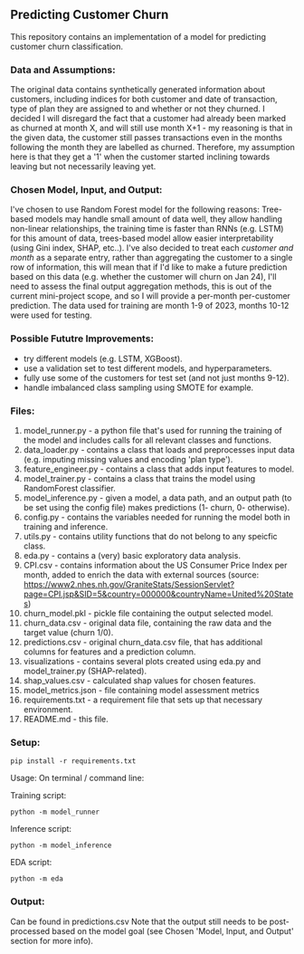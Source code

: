 ## Predicting Customer Churn

This repository contains an implementation of a model for predicting customer churn classification.

### Data and Assumptions:
The original data contains synthetically generated information about customers, including indices for both customer and date of transaction, type of plan they are assigned to and whether or not they churned.
I decided I will disregard the fact that a customer had already been marked as churned at month X, and will still use month X+1 - my reasoning is that in the given data, the customer still passes transactions even in the months following the month they are labelled as churned. Therefore, my assumption here is that they get a '1' when the customer started inclining towards leaving but not necessarily leaving yet.

### Chosen Model, Input, and Output:
I've chosen to use Random Forest model for the following reasons:
Tree-based models may handle small amount of data well, they allow handling non-linear relationships,
the training time is faster than RNNs (e.g. LSTM) for this amount of data, trees-based model allow easier interpretability (using Gini index, SHAP, etc..).
I've also decided to treat each *customer and month* as a separate entry, rather than aggregating the customer to a single row of information, this will mean that if I'd like to make a future prediction based on this data (e.g. whether the customer will churn on Jan 24), I'll need to assess the final output aggregation methods, this is out of the current mini-project scope, and so I will provide a per-month per-customer prediction.
The data used for training are month 1-9 of 2023, months 10-12 were used for testing.

### Possible Fututre Improvements:
- try different models (e.g. LSTM, XGBoost).
- use a validation set to test different models, and hyperparameters.
- fully use some of the customers for test set (and not just months 9-12).
- handle imbalanced class sampling using SMOTE for example.

### Files:
1. model_runner.py - a python file that's used for running the training of the model and includes calls for all relevant classes and functions. 
2. data_loader.py - contains a class that loads and preprocesses input data (e.g. imputing missing values and encoding 'plan type').
3. feature_engineer.py - contains a class that adds input features to model.
4. model_trainer.py - contains a class that trains the model using RandomForest classifier.
5. model_inference.py - given a model, a data path, and an output path (to be set using the config file) makes predictions (1- churn, 0- otherwise).
6. config.py - contains the variables needed for running the model both in training and inference.
7. utils.py - contains utility functions that do not belong to any speicfic class. 
8. eda.py - contains a (very) basic exploratory data analysis.
9. CPI.csv - contains information about the US Consumer Price Index per month, added to enrich the data with external sources (source: https://www2.nhes.nh.gov/GraniteStats/SessionServlet?page=CPI.jsp&SID=5&country=000000&countryName=United%20States)
10. churn_model.pkl - pickle file containing the output selected model.
11. churn_data.csv - original data file, containing the raw data and the target value (churn 1/0).
12. predictions.csv - original churn_data.csv file, that has additional columns for features and a prediction column.
13. visualizations - contains several plots created using eda.py and model_trainer.py (SHAP-related).
14. shap_values.csv - calculated shap values for chosen features.
15. model_metrics.json - file containing model assessment metrics
16. requirements.txt - a requirement file that sets up that necessary environment.
17. README.md - this file.

### Setup:
```
pip install -r requirements.txt
```

Usage:
On terminal / command line:

Training script:
```
python -m model_runner
```
Inference script:
```
python -m model_inference
```
EDA script:
```
python -m eda
```

### Output:
Can be found in predictions.csv
Note that the output still needs to be post-processed based on the model goal (see Chosen 'Model, Input, and Output' section for more info).
